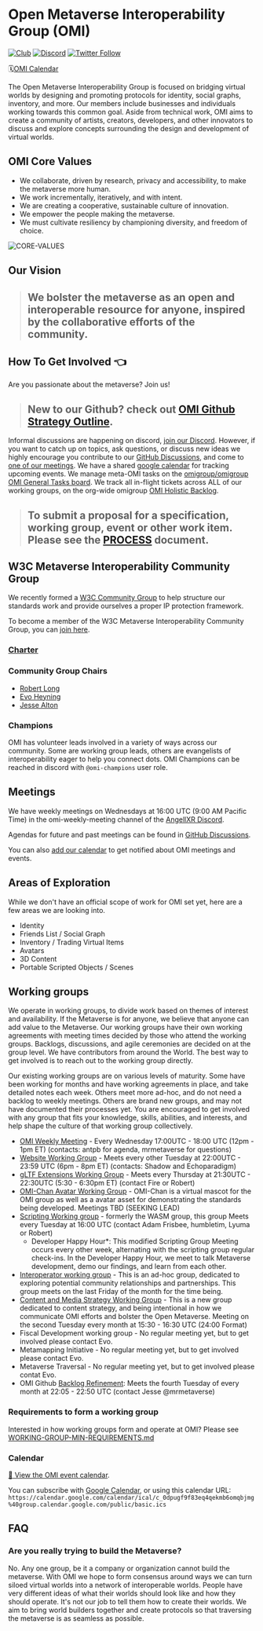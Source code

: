 # Open Metaverse Interoperability Group (OMI)
[![Club](https://img.shields.io/badge/project%20type-club-ff69b4)](https://project-types.github.io/#club)
[![Discord](https://img.shields.io/discord/770382203782692945?label=Discord&logo=Discord)](https://discord.gg/NJtT9grz5E)
[![Twitter Follow](https://img.shields.io/twitter/follow/open_metaverse)](https://twitter.com/open_metaverse)

🗓️[OMI Calendar](#calendar)

The Open Metaverse Interoperability Group is focused on bridging virtual worlds by designing and promoting protocols for identity, social graphs, inventory, and more. Our members include businesses and individuals working towards this common goal. Aside from technical work, OMI aims to create a community of artists, creators, developers, and other innovators to discuss and explore concepts surrounding the design and development of virtual worlds.

## OMI Core Values

- We collaborate, driven by research, privacy and accessibility, to make the metaverse more human.
- We work incrementally, iteratively, and with intent. 
- We are creating a cooperative, sustainable culture of innovation. 
- We empower the people making the metaverse.
- We must cultivate resiliency by championing diversity, and freedom of choice.

![CORE-VALUES](https://user-images.githubusercontent.com/63426722/119735871-f871d880-be4a-11eb-9594-8bf8d00c0c72.png)

## Our Vision
>## We bolster the metaverse as an open and interoperable resource for anyone, inspired by the collaborative efforts of the community.

## How To Get Involved 👈

Are you passionate about the metaverse? Join us! 

>## New to our Github? check out [ OMI Github Strategy Outline](https://hackmd.io/msSrKU3NQv2QO8_aU5IhHQ?view). 

Informal discussions are happening on discord, [join our Discord](https://discord.gg/NJtT9grz5E). However, if you want to catch up on topics, ask questions, or discuss new ideas we highly encourage you contribute to our [GitHub Discussions](https://github.com/omigroup/OMIgroup/discussions), and come to [one of our meetings](#meetings). We have a shared [google calendar](https://calendar.google.com/calendar/u/1?cid=Y18wZHB1Z2Y5ZjgzZXE0cWVrbWI2b21xYmptZ0Bncm91cC5jYWxlbmRhci5nb29nbGUuY29t) for tracking upcoming events. We manage meta-OMI tasks on the [omigroup/omigroup OMI General Tasks board](https://github.com/omigroup/omigroup/projects/1). We track all in-flight tickets across ALL of our working groups, on the org-wide omigroup [OMI Holistic Backlog](https://github.com/orgs/omigroup/projects/7/views/2).

>## To submit a proposal for a specification, working group, event or other work item. Please see the [PROCESS](./PROCESS.md) document.

## W3C Metaverse Interoperability Community Group

We recently formed a [W3C Community Group](https://www.w3.org/community/about/) to help structure our standards work and provide ourselves a proper IP protection framework.

To become a member of the W3C Metaverse Interoperability Community Group, you can [join here](https://www.w3.org/community/metaverse-interop/).

### [Charter](./CHARTER.md)

### Community Group Chairs
- [Robert Long](https://twitter.com/arobertlong)
- [Evo Heyning](https://twitter.com/amoration)
- [Jesse Alton](https://twitter.com/mrmetaverse)

### Champions
OMI has volunteer leads involved in a variety of ways across our community. Some are working group leads, others are evangelists of interoperability eager to help you connect dots. OMI Champions can be reached in discord with `@omi-champions` user role.

## Meetings

We have weekly meetings on Wednesdays at 16:00 UTC (9:00 AM Pacific Time) in the omi-weekly-meeting channel of the [AngellXR Discord](https://discord.gg/NJtT9grz5E).

Agendas for future and past meetings can be found in [GitHub Discussions](https://github.com/omigroup/omigroup/discussions/categories/weekly-meetings).

You can also [add our calendar](#calendar) to get notified about OMI meetings and events.

## Areas of Exploration

While we don't have an official scope of work for OMI set yet, here are a few areas we are looking into.

- Identity
- Friends List / Social Graph
- Inventory / Trading Virtual Items
- Avatars
- 3D Content
- Portable Scripted Objects / Scenes

## Working groups 

We operate in working groups, to divide work based on themes of interest and availability. If the Metaverse is for anyone, we believe that anyone can add value to the Metaverse. Our working groups have their own working agreements with meeting times decided by those who attend the working groups. Backlogs, discussions, and agile ceremonies are decided on at the group level. We have contributors from around the World. The best way to get involved is to reach out to the working group directly. 

Our existing working groups are on various levels of maturity. Some have been working for months and have working agreements in place, and take detailed notes each week. Others meet more ad-hoc, and do not need a backlog to weekly meetings. Others are brand new groups, and may not have documented their processes yet. You are encouraged to get involved with any group that fits your knowledge, skills, abilities, and interests, and help shape the culture of that working group collectively. 

- [OMI Weekly Meeting](https://github.com/omigroup/omigroup/discussions) - Every Wednesday 17:00UTC - 18:00 UTC (12pm - 1pm ET) (contacts: antpb for agenda, mrmetaverse for questions)
- [Website Working Group](https://github.com/omigroup/website) - Meets every other Tuesday at 22:00UTC - 23:59 UTC (6pm - 8pm ET) (contacts: Shadow and Echoparadigm)
- [gLTF Extensions Working Group](https://github.com/omigroup/gltf-extensions) - Meets every Thursday at 21:30UTC - 22:30UTC (5:30 - 6:30pm ET) (contact Fire or Robert)
- [OMI-Chan Avatar Working Group](https://github.com/omigroup/omi-chan) - OMI-Chan is a virtual mascot for the OMI group as well as a avatar asset for demonstrating the standards being developed. Meetings TBD (SEEKING LEAD)
- [Scripting Working group](https://github.com/omigroup/omi-wasm-group) - formerly the WASM group, this group Meets every Tuesday at 16:00 UTC (contact Adam Frisbee, humbletim, Lyuma or Robert) 
  - Developer Happy Hour*: This modified Scripting Group Meeting occurs every other week, alternating with the scripting group regular check-ins. In the Developer Happy Hour, we meet to talk Metaverse development, demo our findings, and learn from each other. 
- [Interoperator working group](https://github.com/omigroup/omigroup/issues/143) - This is an ad-hoc group, dedicated to exploring potential community relationships and partnerships. This group meets on the last Friday of the month for the time being.
- [Content and Media Strategy Working Group](https://github.com/omigroup/media) - This is a new group dedicated to content strategy, and being intentional in how we communicate OMI efforts and bolster the Open Metaverse. Meeting on the second Tuesday every month at 15:30 - 16:30 UTC (24:00 Format)
- Fiscal Development working group - No regular meeting yet, but to get involved please contact Evo. 
- Metamapping Initiative - No regular meeting yet, but to get involved please contact Evo. 
- Metaverse Traversal - No regular meeting yet, but to get involved please contat Evo. 
- OMI Github [Backlog Refinement](https://github.com/orgs/omigroup/projects/2#card-75916543): Meets the fourth Tuesday of every month at 22:05 - 22:50 UTC (contact Jesse @mrmetaverse)

### Requirements to form a working group 

Interested in how working groups form and operate at OMI? Please see [WORKING-GROUP-MIN-REQUIREMENTS.md](./WORKING-GROUP-MIN-REQUIREMENTS.md)

### Calendar

[:calendar: View the OMI event calendar](https://calendar.google.com/calendar/embed?src=c_0dpugf9f83eq4qekmb6omqbjmg%40group.calendar.google.com).

You can subscribe with [Google Calendar](https://calendar.google.com/calendar/u/4?cid=Y18wZHB1Z2Y5ZjgzZXE0cWVrbWI2b21xYmptZ0Bncm91cC5jYWxlbmRhci5nb29nbGUuY29t), or using this calendar URL: 
`https://calendar.google.com/calendar/ical/c_0dpugf9f83eq4qekmb6omqbjmg%40group.calendar.google.com/public/basic.ics`

## FAQ

### Are you really trying to build the Metaverse?

No. Any one group, be it a company or organization cannot build the metaverse. With OMI we hope to form consensus around ways we can turn siloed virtual worlds into a network of interoperable worlds. People have very different ideas of what their worlds should look like and how they should operate. It's not our job to tell them how to create their worlds. We aim to bring world builders together and create protocols so that traversing the metaverse is as seamless as possible.
